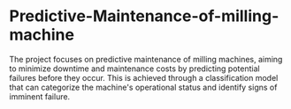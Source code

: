 # Predictive-Maintenance-of-milling-machine
The project focuses on predictive maintenance of milling machines, aiming to minimize downtime and maintenance costs by predicting potential failures before they occur. This is achieved through a classification model that can categorize the machine's operational status and identify signs of imminent failure.

